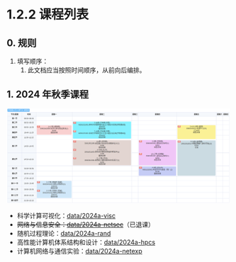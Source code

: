 # 1.2.2 课程列表

## 0. 规则

1. 填写顺序：
   1. 此文档应当按照时间顺序，从前向后编排。

## 1. 2024 年秋季课程

<img src="../img/2024a-timetable.png">

- 科学计算可视化：[data/2024a-visc](../data/2024a-visc/README.md)
- ~~网络与信息安全：[data/2024a-netsec](../data/2024a-netsec/README.md)~~（已退课）
- 随机过程理论：[data/2024a-rand](../data/2024a-rand/README.md)
- 高性能计算机体系结构和设计：[data/2024a-hpcs](../data/2024a-hpcs/README.md)
- 计算机网络与通信实验：[data/2024a-netexp](../data/2024a-netexp/README.md)

 

